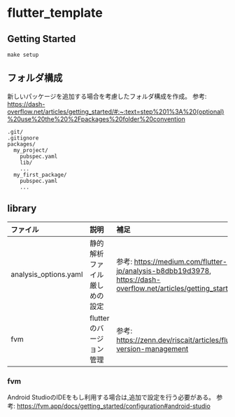 # flutter_template

## Getting Started
```
make setup
```

## フォルダ構成
新しいパッケージを追加する場合を考慮したフォルダ構成を作成。
参考: https://dash-overflow.net/articles/getting_started/#:~:text=step%201%3A%20(optional)%20use%20the%20%2Fpackages%20folder%20convention
```
.git/
.gitignore
packages/
  my_project/
    pubspec.yaml
    lib/
    ...
  my_first_package/
    pubspec.yaml
    ...
```
## library

|ファイル|説明|補足|
|:--|:--|:--|
|analysis_options.yaml|静的解析ファイル厳しめの設定|参考: https://medium.com/flutter-jp/analysis-b8dbb19d3978, https://dash-overflow.net/articles/getting_started/|
|fvm|flutterのバージョン管理|参考: https://zenn.dev/riscait/articles/flutter-version-management|


### fvm
Android StudioのIDEをもし利用する場合は,追加で設定を行う必要がある。
参考: https://fvm.app/docs/getting_started/configuration#android-studio